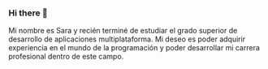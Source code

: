 ### Hi there 👋

<!--
**saraberrendero/saraberrendero** is a ✨ _special_ ✨ repository because its `README.md` (this file) appears on your GitHub profile. -->

Mi nombre es Sara y recién terminé de estudiar el grado superior de desarrollo de aplicaciones multiplataforma. Mi deseo es poder adquirir experiencia en el mundo de la programación y poder desarrollar mi carrera profesional dentro de este campo.
